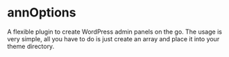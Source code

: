 # annOptions
A flexible plugin to create WordPress admin panels on the go. 
The usage is very simple, all you have to do is just create an array and place it into your theme directory. 
